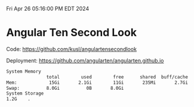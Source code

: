 Fri Apr 26 05:16:00 PM EDT 2024

# Angular Ten Second Look

Code: https://github.com/kusl/angulartensecondlook

Deployment: https://github.com/angularten/angularten.github.io

```bash
System Memory
               total        used        free      shared  buff/cache   available
Mem:            15Gi       2.1Gi        11Gi       235Mi       2.7Gi        13Gi
Swap:          8.0Gi          0B       8.0Gi
System Storage
1.2G	.
```
